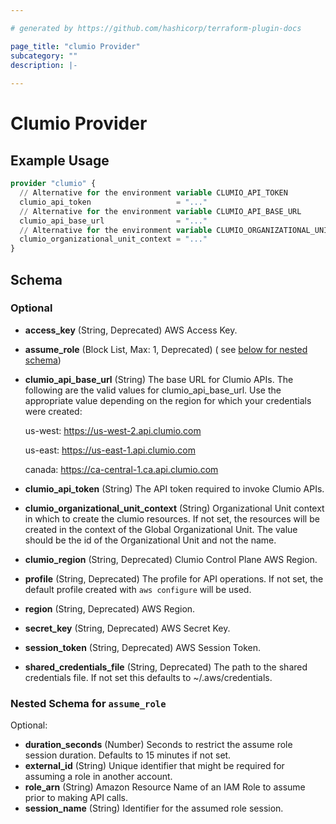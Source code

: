 ```yaml
---

# generated by https://github.com/hashicorp/terraform-plugin-docs

page_title: "clumio Provider"
subcategory: ""
description: |-
  
---
```


# Clumio Provider

## Example Usage

```terraform
provider "clumio" {
  // Alternative for the environment variable CLUMIO_API_TOKEN
  clumio_api_token                   = "..."
  // Alternative for the environment variable CLUMIO_API_BASE_URL
  clumio_api_base_url                = "..."
  // Alternative for the environment variable CLUMIO_ORGANIZATIONAL_UNIT_CONTEXT
  clumio_organizational_unit_context = "..."
}
```

<!-- schema generated by tfplugindocs -->

## Schema

### Optional

- **access_key** (String, Deprecated) AWS Access Key.
- **assume_role** (Block List, Max: 1, Deprecated) (
  see [below for nested schema](#nestedblock--assume_role))
- **clumio_api_base_url** (String) The base URL for Clumio APIs. The following are the
  valid values for clumio_api_base_url. Use the appropriate value depending on the region
  for which your credentials were created:

  	us-west: https://us-west-2.api.clumio.com

  	us-east: https://us-east-1.api.clumio.com

  	canada:  https://ca-central-1.ca.api.clumio.com
- **clumio_api_token** (String) The API token required to invoke Clumio APIs.
- **clumio_organizational_unit_context** (String) Organizational Unit context in which to
  create the clumio resources. If not set, the resources will be created in the context of
  the Global Organizational Unit. The value should be the id of the Organizational Unit
  and not the name.
- **clumio_region** (String, Deprecated) Clumio Control Plane AWS Region.
- **profile** (String, Deprecated) The profile for API operations. If not set, the default
  profile created with `aws configure` will be used.
- **region** (String, Deprecated) AWS Region.
- **secret_key** (String, Deprecated) AWS Secret Key.
- **session_token** (String, Deprecated) AWS Session Token.
- **shared_credentials_file** (String, Deprecated) The path to the shared credentials
  file. If not set this defaults to ~/.aws/credentials.

<a id="nestedblock--assume_role"></a>

### Nested Schema for `assume_role`

Optional:

- **duration_seconds** (Number) Seconds to restrict the assume role session duration.
  Defaults to 15 minutes if not set.
- **external_id** (String) Unique identifier that might be required for assuming a role in
  another account.
- **role_arn** (String) Amazon Resource Name of an IAM Role to assume prior to making API
  calls.
- **session_name** (String) Identifier for the assumed role session.

